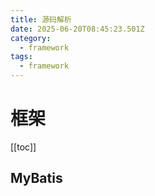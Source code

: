 ```yaml
---
title: 源码解析
date: 2025-06-20T08:45:23.501Z
category:
  - framework
tags:
  - framework
---
```


# 框架
[[toc]]

## MyBatis